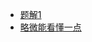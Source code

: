 * [题解1](https://blog.csdn.net/qq_41937767/article/details/86581968)
* [略微能看懂一点](https://blog.csdn.net/qq_37370420/article/details/84348295)

